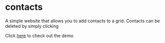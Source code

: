 # contacts
A simple website that allows you to add contacts to a grid.
Contacts can be deleted by simply clicking

Click [here](https://siryeast.github.io/contacts/) to check out the demo

